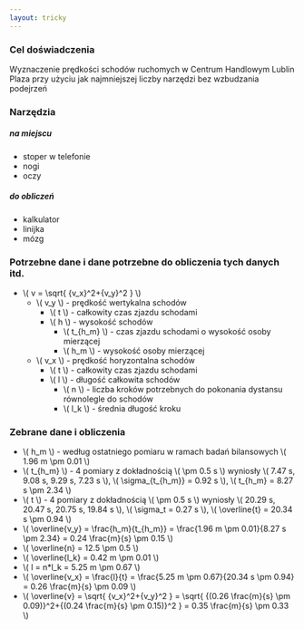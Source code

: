 ```yaml
---
layout: tricky
---
```

### Cel doświadczenia

Wyznaczenie prędkości schodów ruchomych w Centrum Handlowym Lublin Plaza przy użyciu jak najmniejszej liczby narzędzi bez wzbudzania podejrzeń

### Narzędzia

##### na miejscu

- stoper w telefonie
- nogi
- oczy

##### do obliczeń

- kalkulator
- linijka
- mózg

### Potrzebne dane i dane potrzebne do obliczenia tych danych itd.
- \\( v = \sqrt{ {v\_x}^2+{v\_y}^2 } \\)
  - \\( v\_y \\) - prędkość wertykalna schodów
    - \\( t \\) - całkowity czas zjazdu schodami
    - \\( h \\) - wysokość schodów
      - \\( t\_{h_m} \\) - czas zjazdu schodami o wysokość osoby mierzącej
      - \\( h\_m \\) - wysokość osoby mierzącej
  - \\( v\_x \\) - prędkość horyzontalna schodów
    - \\( t \\) - całkowity czas zjazdu schodami
    - \\( l \\) - długość całkowita schodów
      - \\( n \\) - liczba kroków potrzebnych do pokonania dystansu równolegle do schodów
      - \\( l\_k \\) - średnia długość kroku

### Zebrane dane i obliczenia

- \\( h\_m \\) - według ostatniego pomiaru w ramach badań bilansowych \\( 1.96 m \pm 0.01 \\)
- \\( t\_{h_m} \\) - 4 pomiary z dokładnością \\( \pm 0.5 s \\) wyniosły \\( 7.47 s, 9.08 s, 9.29 s, 7.23 s \\), \\( \sigma\_{t\_{h\_m}} = 0.92 s \\), \\( t\_{h\_m} = 8.27 s \pm 2.34 \\)
- \\( t \\) - 4 pomiary z dokładnością \\( \pm 0.5 s \\) wyniosły \\( 20.29 s, 20.47 s, 20.75 s, 19.84 s \\), \\( \sigma\_t = 0.27 s \\), \\( \overline{t} = 20.34 s \pm 0.94 \\)
- \\( \overline{v\_y} = \frac{h\_m}{t\_{h_m}} = \frac{1.96 m \pm 0.01}{8.27 s \pm 2.34} = 0.24 \frac{m}{s} \pm 0.15 \\)
- \\( \overline{n} = 12.5 \pm 0.5 \\)
- \\( \overline{l\_k} = 0.42 m \pm 0.01 \\)
- \\( l = n*l\_k = 5.25 m \pm 0.67 \\)
- \\( \overline{v\_x} = \frac{l}{t} = \frac{5.25 m \pm 0.67}{20.34 s \pm 0.94} = 0.26 \frac{m}{s} \pm 0.09 \\)
- \\( \overline{v} = \sqrt{ {v\_x}^2+{v\_y}^2 } = \sqrt{ {(0.26 \frac{m}{s} \pm 0.09)}^2+{(0.24 \frac{m}{s} \pm 0.15)}^2 } = 0.35 \frac{m}{s} \pm 0.33 \\)
